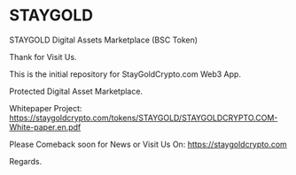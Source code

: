 # STAYGOLD
STAYGOLD Digital Assets Marketplace (BSC Token)

Thank for Visit Us.

This is the initial repository for StayGoldCrypto.com Web3 App.

Protected Digital Asset Marketplace.

Whitepaper Project: https://staygoldcrypto.com/tokens/STAYGOLD/STAYGOLDCRYPTO.COM-White-paper.en.pdf

Please Comeback soon for News or Visit Us On: https://staygoldcrypto.com

Regards.
